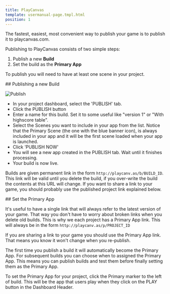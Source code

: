 ```yaml
---
title: PlayCanvas
template: usermanual-page.tmpl.html
position: 1
---
```


The fastest, easiest, most convenient way to publish your game is to publish it to playcanvas.com.

Publishing to PlayCanvas consists of two simple steps:

1. Publish a new **Build**
2. Set the build as the **Primary App**

To publish you will need to have at least one scene in your project.

## Publishing a new Build

![Publish][1]

* In your project dashboard, select the 'PUBLISH' tab.
* Click the PUBLISH button
* Enter a name for this build. Set it to some useful like "version 1" or "With highscore table".
* Select the Scenes you want to include in your app from the list. Notice that the Primary Scene (the one with the blue banner icon), is always included in your app and it will be the first scene loaded when your app is launched.
* Click 'PUBLISH NOW'
* You will see a new app created in the PUBLISH tab. Wait until it finishes processing.
* Your build is now live.

Builds are given permanent link in the form `http://playcanv.as/b/BUILD_ID`. This link will be valid until you delete the build, if you over-write the build the contents at this URL will change. If you want to share a link to your game, you should probably use the published project link explained below.

## Set the Primary App

It's useful to have a single link that will always refer to the latest version of your game. That way you don't have to worry about broken links when you delete old builds. This is why we each project has a Primary App link. This will always be in the form `http://playcanv.as/p/PROJECT_ID`

<div class="alert alert-info">
If you are sharing a link to your game you should use the Primary App link. That means you know it won't change when you re-publish.
</div>

The first time you publish a build it will automatically become the Primary App. For subsequent builds you can choose when to assigned the Primary App. This means you can publish builds and test them before finally setting them as the Primary App.

To set the Primary App for your project, click the Primary marker to the left of build. This will be the app that users play when they click on the PLAY button in the Dashboard Header.

[1]: /images/platform/dashboard_publish.png

